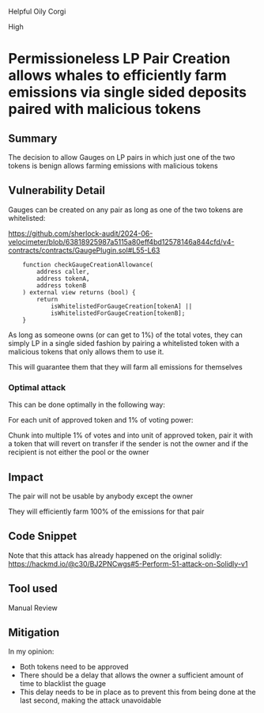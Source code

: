 Helpful Oily Corgi

High

# Permissioneless LP Pair Creation allows whales to efficiently farm emissions via single sided deposits paired with malicious tokens

## Summary

The decision to allow Gauges on LP pairs in which just one of the two tokens is benign allows farming emissions with malicious tokens

## Vulnerability Detail

Gauges can be created on any pair as long as one of the two tokens are whitelisted:

https://github.com/sherlock-audit/2024-06-velocimeter/blob/63818925987a5115a80eff4bd12578146a844cfd/v4-contracts/contracts/GaugePlugin.sol#L55-L63

```solidity
    function checkGaugeCreationAllowance(
        address caller,
        address tokenA,
        address tokenB
    ) external view returns (bool) {
        return
            isWhitelistedForGaugeCreation[tokenA] ||
            isWhitelistedForGaugeCreation[tokenB];
    }
```

As long as someone owns (or can get to 1%) of the total votes, they can simply LP in a single sided fashion by pairing a whitelisted token with a malicious tokens that only allows them to use it.

This will guarantee them that they will farm all emissions for themselves

### Optimal attack

This can be done optimally in the following way:

For each unit of approved token and 1% of voting power:

Chunk into multiple 1% of votes and into unit of approved token, pair it with a token that will revert on transfer if the sender is not the owner and if the recipient is not either the pool or the owner

## Impact

The pair will not be usable by anybody except the owner

They will efficiently farm 100% of the emissions for that pair

## Code Snippet

Note that this attack has already happened on the original solidly:
https://hackmd.io/@c30/BJ2PNCwgs#5-Perform-51-attack-on-Solidly-v1

## Tool used

Manual Review

## Mitigation

In my opinion:
- Both tokens need to be approved
- There should be a delay that allows the owner a sufficient amount of time to blacklist the guage
- This delay needs to be in place as to prevent this from being done at the last second, making the attack unavoidable